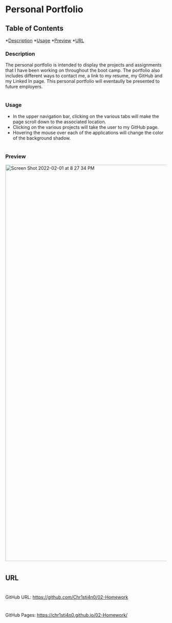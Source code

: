 # Personal Portfolio

## Table of Contents
*[Description](#description)
*[Usage](#usage)
*[Preview](#preview)
*[URL](#url)

<a name='description'></a>

### Description
The personal portfolio is intended to display the projects and assignments that I have been working on throughout the boot camp. The portfolio also includes different ways to contact me, a link to my resume, my GitHub and my Linked In page. This personal portfolio will eventaully be presented to future employers. 

#
  <a name='usage'></a>

### Usage
- In the upper navigation bar, clicking on the various tabs will make the page scroll down to the associated location.
- Clicking on the various projects will take the user to my GitHub page. 
- Hovering the mouse over each of the applications will change the color of the background shadow. 

#
<a name='preview'></a>

### Preview
<img width="1240" alt="Screen Shot 2022-02-01 at 8 27 34 PM" src="https://user-images.githubusercontent.com/92955084/152088730-a7c15713-c272-430e-b8c9-92f6c291590b.png">

#
<a name='url'></a>

## URL
#

GitHub URL: https://github.com/Chr1sti4n0/02-Homework
#
GitHub Pages: https://chr1sti4n0.github.io/02-Homework/